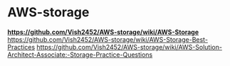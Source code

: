 # AWS-storage

**https://github.com/Vish2452/AWS-storage/wiki/AWS-Storage**
https://github.com/Vish2452/AWS-storage/wiki/AWS-Storage-Best-Practices
https://github.com/Vish2452/AWS-storage/wiki/AWS-Solution-Architect-Associate:-Storage-Practice-Questions
